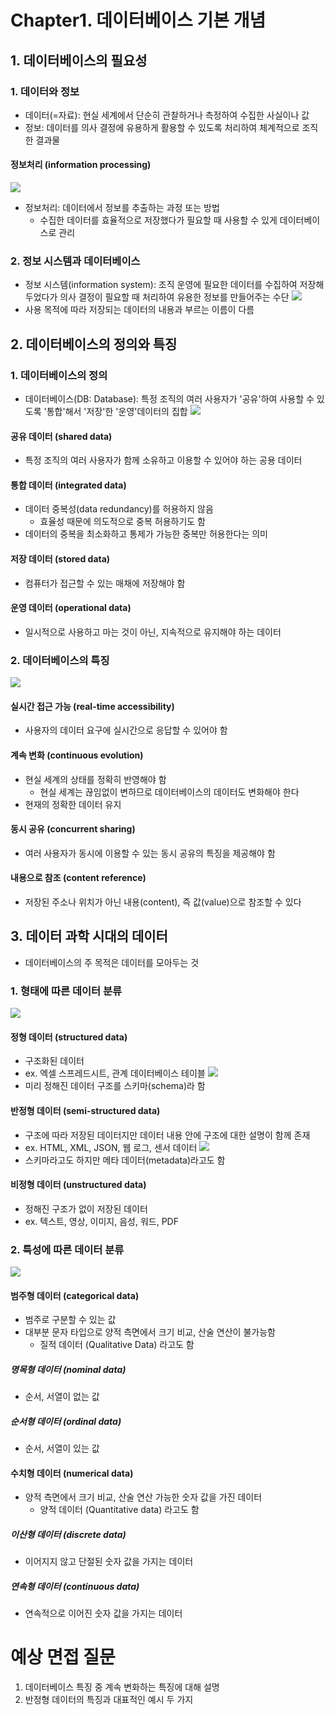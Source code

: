 # Chapter1. 데이터베이스 기본 개념
## 1. 데이터베이스의 필요성
### 1. 데이터와 정보
- 데이터(=자료): 현실 세계에서 단순히 관찰하거나 측정하여 수집한 사실이나 값
- 정보: 데이터를 의사 결정에 유용하게 활용할 수 있도록 처리하여 체계적으로 조직한 결과물
#### 정보처리 (information processing)
![](../../img/241210_1.png)
- 정보처리: 데이터에서 정보를 추출하는 과정 또는 방법
	- 수집한 데이터를 효율적으로 저장했다가 필요할 때 사용할 수 있게 데이터베이스로 관리
### 2. 정보 시스템과 데이터베이스
- 정보 시스템(information system): 조직 운영에 필요한 데이터를 수집하여 저장해두었다가 의사 결정이 필요할 때 처리하여 유용한 정보를 만들어주는 수단
![](../../img/241210_2.png)
- 사용 목적에 따라 저장되는 데이터의 내용과 부르는 이름이 다름
## 2. 데이터베이스의 정의와 특징
### 1. 데이터베이스의 정의
- 데이터베이스(DB: Database): 특정 조직의 여러 사용자가 '공유'하여 사용할 수 있도록 '통합'해서 '저장'한 '운영'데이터의 집합
![](../../img/241210_3.png)
#### 공유 데이터 (shared data)
- 특정 조직의 여러 사용자가 함께 소유하고 이용할 수 있어야 하는 공용 데이터
#### 통합 데이터 (integrated data)
- 데이터 중복성(data redundancy)를 허용하지 않음
	- 효율성 때문에 의도적으로 중복 허용하기도 함
- 데이터의 중복을 최소화하고 통제가 가능한 중복만 허용한다는 의미
#### 저장 데이터 (stored data)
- 컴퓨터가 접근할 수 있는 매채에 저장해야 함
#### 운영 데이터 (operational data)
- 일시적으로 사용하고 마는 것이 아닌, 지속적으로 유지해야 하는 데이터
### 2. 데이터베이스의 특징
![](../../img/241210_4.png)
#### 실시간 접근 가능 (real-time accessibility)
- 사용자의 데이터 요구에 실시간으로 응답할 수 있어야 함
#### 계속 변화 (continuous evolution)
- 현실 세계의 상태를 정확히 반영해야 함
	- 현실 세계는 끊임없이 변하므로 데이터베이스의 데이터도 변화해야 한다
- 현재의 정확한 데이터 유지
#### 동시 공유 (concurrent sharing)
- 여러 사용자가 동시에 이용할 수 있는 동시 공유의 특징을 제공해야 함
#### 내용으로 참조 (content reference)
- 저장된 주소나 위치가 아닌 내용(content), 즉 값(value)으로 참조할 수 있다
## 3. 데이터 과학 시대의 데이터
- 데이터베이스의 주 목적은 데이터를 모아두는 것 
### 1. 형태에 따른 데이터 분류
![](../../img/241210_5.png)
#### 정형 데이터 (structured data)
- 구조화된 데이터
- ex. 엑셀 스프레드시트, 관계 데이터베이스 테이블
![](../../img/241210_6.png)
- 미리 정해진 데이터 구조를 스키마(schema)라 함
#### 반정형 데이터 (semi-structured data)
- 구조에 따라 저장된 데이터지만 데이터 내용 안에 구조에 대한 설명이 함께 존재
- ex. HTML, XML, JSON, 웹 로그, 센서 데이터
![](../../img/241210_7.png)
- 스키마라고도 하지만 메타 데이터(metadata)라고도 함
#### 비정형 데이터 (unstructured data)
- 정해진 구조가 없이 저장된 데이터
- ex. 텍스트, 영상, 이미지, 음성, 워드, PDF
### 2. 특성에 따른 데이터 분류
![](../../img/241210_8.png)
#### 범주형 데이터 (categorical data)
- 범주로 구분할 수 있는 값
- 대부분 문자 타입으로 양적 측면에서 크기 비교, 산술 연산이 불가능함 
	- 질적 데이터 (Qualitative Data) 라고도 함
##### 명목형 데이터 (nominal data)
- 순서, 서열이 없는 값
##### 순서형 데이터 (ordinal data)
- 순서, 서열이 있는 값
#### 수치형 데이터 (numerical data)
- 양적 측면에서 크기 비교, 산술 연산 가능한 숫자 값을 가진 데이터
	- 양적 데이터 (Quantitative data) 라고도 함
##### 이산형 데이터 (discrete data)
- 이어지지 않고 단절된 숫자 값을 가지는 데이터
##### 연속형 데이터 (continuous data)
- 연속적으로 이어진 숫자 값을 가지는 데이터
# 예상 면접 질문
1. 데이터베이스 특징 중 계속 변화하는 특징에 대해 설명
2. 반정형 데이터의 특징과 대표적인 예시 두 가지